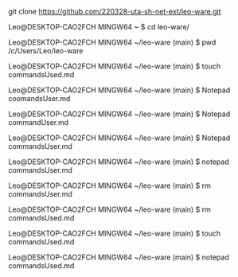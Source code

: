 git clone https://github.com/220328-uta-sh-net-ext/leo-ware.git

Leo@DESKTOP-CAO2FCH MINGW64 ~
$ cd leo-ware/

Leo@DESKTOP-CAO2FCH MINGW64 ~/leo-ware (main)
$ pwd
/c/Users/Leo/leo-ware

Leo@DESKTOP-CAO2FCH MINGW64 ~/leo-ware (main)
$ touch commandsUsed.md

Leo@DESKTOP-CAO2FCH MINGW64 ~/leo-ware (main)
$ Notepad coomandsUser.md

Leo@DESKTOP-CAO2FCH MINGW64 ~/leo-ware (main)
$ Notepad commandUser.md

Leo@DESKTOP-CAO2FCH MINGW64 ~/leo-ware (main)
$ Notepad commandsUser.md

Leo@DESKTOP-CAO2FCH MINGW64 ~/leo-ware (main)
$ notepad commandsUser.md

Leo@DESKTOP-CAO2FCH MINGW64 ~/leo-ware (main)
$ rm commandsUser.md

Leo@DESKTOP-CAO2FCH MINGW64 ~/leo-ware (main)
$ rm commandsUsed.md

Leo@DESKTOP-CAO2FCH MINGW64 ~/leo-ware (main)
$ touch commandsUsed.md

Leo@DESKTOP-CAO2FCH MINGW64 ~/leo-ware (main)
$ notepad commandsUsed.md
